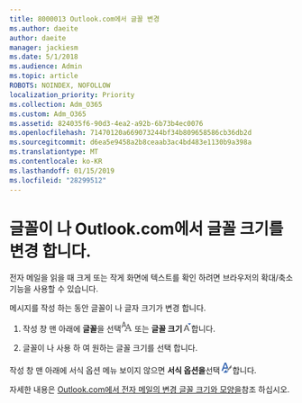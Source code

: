 ```yaml
---
title: 8000013 Outlook.com에서 글꼴 변경
ms.author: daeite
author: daeite
manager: jackiesm
ms.date: 5/1/2018
ms.audience: Admin
ms.topic: article
ROBOTS: NOINDEX, NOFOLLOW
localization_priority: Priority
ms.collection: Adm_O365
ms.custom: Adm_O365
ms.assetid: 824035f6-90d3-4ea2-a92b-6b73b4ec0076
ms.openlocfilehash: 71470120a669073244bf34b809658586cb36db2d
ms.sourcegitcommit: d6ea5e9458a2b8ceaab3ac4bd483e1130b9a398a
ms.translationtype: MT
ms.contentlocale: ko-KR
ms.lasthandoff: 01/15/2019
ms.locfileid: "28299512"
---
```

# <a name="change-font-or-font-size-in-outlookcom"></a>글꼴이 나 Outlook.com에서 글꼴 크기를 변경 합니다.

전자 메일을 읽을 때 크게 또는 작게 화면에 텍스트를 확인 하려면 브라우저의 확대/축소 기능을 사용할 수 있습니다.
  
메시지를 작성 하는 동안 글꼴이 나 글자 크기가 변경 합니다.
  
1. 작성 창 맨 아래에 **글꼴**을 선택![글꼴](media/6d9372e0-cde5-49fc-a457-aafb62255163.png) 또는 **글꼴 크기**![의 글꼴 크기 아이콘](media/9334f617-9593-4bd0-afb1-c53308ad7591.png)합니다.
    
2. 글꼴이 나 사용 하 여 원하는 글꼴 크기를 선택 합니다.
    
작성 창 맨 아래에 서식 옵션 메뉴 보이지 않으면 **서식 옵션을**선택![The 서식 옵션 아이콘](media/13103798-e3ea-4069-a7a0-63f8903c8c3a.png)합니다.
  
자세한 내용은 [Outlook.com에서 전자 메일의 변경 글꼴 크기와 모양을](https://go.microsoft.com/fwlink/p/?linkid=873130)참조 하십시오.
  

